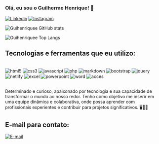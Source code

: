 ### Olá, eu sou o Guilherme Henrique! 👋

[![Linkedin](https://img.shields.io/badge/LinkedIn-0077B5?style=for-the-badge&logo=linkedin&logoColor=white)](https://www.linkedin.com/in/guilherme-henrique-993789275/)
[![Instagram](https://img.shields.io/badge/Instagram-E4405F?style=for-the-badge&logo=instagram&logoColor=white)](https://www.instagram.com/gui.moraiis_)

![Guihenriquee GitHub stats](https://github-readme-stats.vercel.app/api?username=guihenriquee&show_icons=true&theme=dracula)

![Guihenriquee Top Langs](https://github-readme-stats.vercel.app/api/top-langs/?username=guihenriquee&size_weight=0.5&count_weight=0.5)

## Tecnologias e ferramentas que eu utilizo:

<div style="display: inline_block"><br/>
    <img align="center" alt="html5" src="https://img.shields.io/badge/HTML5-E34F26?style=for-the-badge&logo=html5&logoColor=white">
    <img align="center" alt="css3" src="https://img.shields.io/badge/CSS3-1572B6?style=for-the-badge&logo=css3&logoColor=white">
    <img align="center" alt="javascript" src="https://img.shields.io/badge/JavaScript-F7DF1E?style=for-the-badge&logo=javascript&logoColor=black">
    <img align="center" alt="php" src="https://img.shields.io/badge/PHP-777BB4?style=for-the-badge&logo=php&logoColor=white">
     <img align="center" alt="markdown" src="https://img.shields.io/badge/Markdown-000000?style=for-the-badge&logo=markdown&logoColor=white">
    <img align="center" alt="bootstrap" src="https://img.shields.io/badge/Bootstrap-563D7C?style=for-the-badge&logo=bootstrap&logoColor=white">
    <img align="center" alt="jquery" src="https://img.shields.io/badge/jQuery-0769AD?style=for-the-badge&logo=jquery&logoColor=white">
    <img align="center" alt="netlify" src="https://img.shields.io/badge/Netlify-00C7B7?style=for-the-badge&logo=netlify&logoColor=white">
    <img align="center" alt="excel" src="https://img.shields.io/badge/Microsoft_Excel-217346?style=for-the-badge&logo=microsoft-excel&logoColor=white">
    <img align="center" alt="powerpoint" src="https://img.shields.io/badge/Microsoft_PowerPoint-B7472A?style=for-the-badge&logo=microsoft-powerpoint&logoColor=white">
    <img align="center" alt="word" src="https://img.shields.io/badge/Microsoft_Word-2B579A?style=for-the-badge&logo=microsoft-word&logoColor=white">
    <img align="center" alt="acces" src="https://img.shields.io/badge/Microsoft_Access-A4373A?style=for-the-badge&logo=microsoft-access&logoColor=white">

</div><br/>

Determinado e curioso, apaixonado por tecnologia e sua capacidade de transformar o mundo ao nosso redor. Tenho como objetivo me inserir em uma equipe dinâmica e colaborativa, onde possa aprender com profissionais experientes e contribuir para projetos significativos. 🖥️🤖🤍

## E-mail para contato:
[![E-mail](https://img.shields.io/badge/Gmail-D14836?style=for-the-badge&logo=gmail&logoColor=white)](guilhermehenriquemraissilva@gmail.com)
